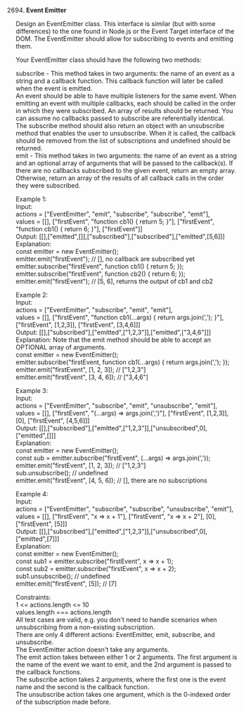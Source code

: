 2694. **Event Emitter**

Design an EventEmitter class. This interface is similar (but with some differences) to the one found in Node.js or the Event Target interface of the DOM. The EventEmitter should allow for subscribing to events and emitting them.<br>

Your EventEmitter class should have the following two methods:<br>

subscribe - This method takes in two arguments: the name of an event as a string and a callback function. This callback function will later be called when the event is emitted.<br>
An event should be able to have multiple listeners for the same event. When emitting an event with multiple callbacks, each should be called in the order in which they were subscribed. An array of results should be returned. You can assume no callbacks passed to subscribe are referentially identical.<br>
The subscribe method should also return an object with an unsubscribe method that enables the user to unsubscribe. When it is called, the callback should be removed from the list of subscriptions and undefined should be returned.<br>
emit - This method takes in two arguments: the name of an event as a string and an optional array of arguments that will be passed to the callback(s). If there are no callbacks subscribed to the given event, return an empty array. Otherwise, return an array of the results of all callback calls in the order they were subscribed.<br>

Example 1:<br>
Input: <br>
actions = ["EventEmitter", "emit", "subscribe", "subscribe", "emit"], <br>
values = [[], ["firstEvent", "function cb1() { return 5; }"],  ["firstEvent", "function cb1() { return 6; }"], ["firstEvent"]]<br>
Output: [[],["emitted",[]],["subscribed"],["subscribed"],["emitted",[5,6]]]<br>
Explanation: <br>
const emitter = new EventEmitter();<br>
emitter.emit("firstEvent"); // [], no callback are subscribed yet<br>
emitter.subscribe("firstEvent", function cb1() { return 5; });<br>
emitter.subscribe("firstEvent", function cb2() { return 6; });<br>
emitter.emit("firstEvent"); // [5, 6], returns the output of cb1 and cb2<br>

Example 2:<br>
Input: <br>
actions = ["EventEmitter", "subscribe", "emit", "emit"], <br>
values = [[], ["firstEvent", "function cb1(...args) { return args.join(','); }"], ["firstEvent", [1,2,3]], ["firstEvent", [3,4,6]]]<br>
Output: [[],["subscribed"],["emitted",["1,2,3"]],["emitted",["3,4,6"]]]<br>
Explanation: Note that the emit method should be able to accept an OPTIONAL array of arguments.<br>
const emitter = new EventEmitter();<br>
emitter.subscribe("firstEvent, function cb1(...args) { return args.join(','); });<br>
emitter.emit("firstEvent", [1, 2, 3]); // ["1,2,3"]<br>
emitter.emit("firstEvent", [3, 4, 6]); // ["3,4,6"]<br>

Example 3:<br>
Input: <br>
actions = ["EventEmitter", "subscribe", "emit", "unsubscribe", "emit"], <br>
values = [[], ["firstEvent", "(...args) => args.join(',')"], ["firstEvent", [1,2,3]], [0], ["firstEvent", [4,5,6]]]<br>
Output: [[],["subscribed"],["emitted",["1,2,3"]],["unsubscribed",0],["emitted",[]]]<br>
Explanation:<br>
const emitter = new EventEmitter();<br>
const sub = emitter.subscribe("firstEvent", (...args) => args.join(','));<br>
emitter.emit("firstEvent", [1, 2, 3]); // ["1,2,3"]<br>
sub.unsubscribe(); // undefined<br>
emitter.emit("firstEvent", [4, 5, 6]); // [], there are no subscriptions<br>

Example 4:<br>
Input: <br>
actions = ["EventEmitter", "subscribe", "subscribe", "unsubscribe", "emit"], <br>
values = [[], ["firstEvent", "x => x + 1"], ["firstEvent", "x => x + 2"], [0], ["firstEvent", [5]]]<br>
Output: [[],["subscribed"],["emitted",["1,2,3"]],["unsubscribed",0],["emitted",[7]]]<br>
Explanation:<br>
const emitter = new EventEmitter();<br>
const sub1 = emitter.subscribe("firstEvent", x => x + 1);<br>
const sub2 = emitter.subscribe("firstEvent", x => x + 2);<br>
sub1.unsubscribe(); // undefined<br>
emitter.emit("firstEvent", [5]); // [7]<br>

Constraints:<br>
1 <= actions.length <= 10<br>
values.length === actions.length<br>
All test cases are valid, e.g. you don't need to handle scenarios when unsubscribing from a non-existing subscription.<br>
There are only 4 different actions: EventEmitter, emit, subscribe, and unsubscribe.<br>
The EventEmitter action doesn't take any arguments.<br>
The emit action takes between either 1 or 2 arguments. The first argument is the name of the event we want to emit, and the 2nd argument is passed to the callback functions.<br>
The subscribe action takes 2 arguments, where the first one is the event name and the second is the callback function.<br>
The unsubscribe action takes one argument, which is the 0-indexed order of the subscription made before.<br>
